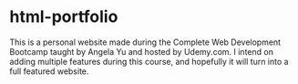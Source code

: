 # html-portfolio

This is a personal website made during the Complete Web Development Bootcamp taught by Angela Yu and hosted by Udemy.com. I intend on adding multiple features during this course, and hopefully it will turn into a full featured website.
